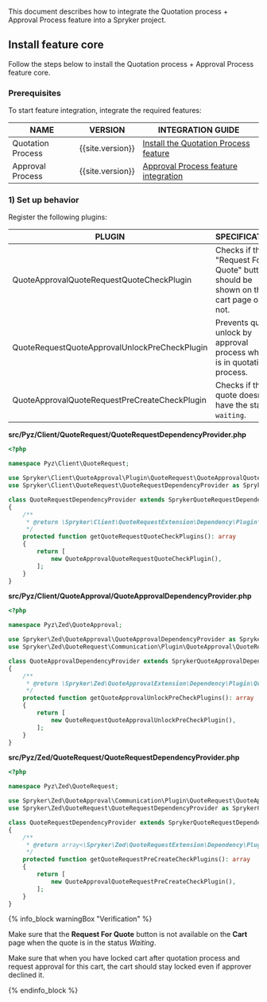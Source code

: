 

This document describes how to integrate the Quotation process + Approval Process feature into a Spryker project.

## Install feature core

Follow the steps below to install the Quotation process + Approval Process feature core.

### Prerequisites

To start feature integration, integrate the required features:

| NAME              | VERSION          | INTEGRATION GUIDE |
|-------------------|------------------|------------------|
| Quotation Process | {{site.version}} | [Install the Quotation Process feature](/docs/scos/dev/feature-integration-guides/{{site.version}}/quotation-process-feature-integration.html) |
| Approval Process  | {{site.version}} | [Approval Process feature integration](/docs/scos/dev/feature-integration-guides/{{site.version}}/approval-process-feature-integration.html) |

### 1) Set up behavior

Register the following plugins:

| PLUGIN | SPECIFICATION | PREREQUISITES | NAMESPACE |
|---|---|---|---|
| QuoteApprovalQuoteRequestQuoteCheckPlugin | Checks if the "Request For Quote" button should be shown on the cart page or not. | None | Spryker\Client\QuoteApproval\Plugin\QuoteRequest |
| QuoteRequestQuoteApprovalUnlockPreCheckPlugin | Prevents quote unlock  by approval process when it is in quotation process. | None | Spryker\Zed\QuoteRequest\Communication\Plugin\QuoteApproval |
| QuoteApprovalQuoteRequestPreCreateCheckPlugin | Checks if the quote doesn't have the status `waiting`. | None | Spryker\Zed\QuoteApproval\Communication\Plugin\QuoteRequest |

**src/Pyz/Client/QuoteRequest/QuoteRequestDependencyProvider.php**

```php
<?php

namespace Pyz\Client\QuoteRequest;

use Spryker\Client\QuoteApproval\Plugin\QuoteRequest\QuoteApprovalQuoteRequestQuoteCheckPlugin;
use Spryker\Client\QuoteRequest\QuoteRequestDependencyProvider as SprykerQuoteRequestDependencyProvider;

class QuoteRequestDependencyProvider extends SprykerQuoteRequestDependencyProvider
{
    /**
     * @return \Spryker\Client\QuoteRequestExtension\Dependency\Plugin\QuoteRequestQuoteCheckPluginInterface[]
     */
    protected function getQuoteRequestQuoteCheckPlugins(): array
    {
        return [
            new QuoteApprovalQuoteRequestQuoteCheckPlugin(),
        ];
    }
}
```

**src/Pyz/Client/QuoteApproval/QuoteApprovalDependencyProvider.php**

```php
<?php

namespace Pyz\Zed\QuoteApproval;

use Spryker\Zed\QuoteApproval\QuoteApprovalDependencyProvider as SprykerQuoteApprovalDependencyProvider;
use Spryker\Zed\QuoteRequest\Communication\Plugin\QuoteApproval\QuoteRequestQuoteApprovalUnlockPreCheckPlugin;

class QuoteApprovalDependencyProvider extends SprykerQuoteApprovalDependencyProvider
{
    /**
     * @return \Spryker\Zed\QuoteApprovalExtension\Dependency\Plugin\QuoteApprovalUnlockPreCheckPluginInterface[]
     */
    protected function getQuoteApprovalUnlockPreCheckPlugins(): array
    {
        return [
            new QuoteRequestQuoteApprovalUnlockPreCheckPlugin(),
        ];
    }
}
```

**src/Pyz/Zed/QuoteRequest/QuoteRequestDependencyProvider.php**

```php
<?php

namespace Pyz\Zed\QuoteRequest;

use Spryker\Zed\QuoteApproval\Communication\Plugin\QuoteRequest\QuoteApprovalQuoteRequestPreCreateCheckPlugin;
use Spryker\Zed\QuoteRequest\QuoteRequestDependencyProvider as SprykerQuoteRequestDependencyProvider;

class QuoteRequestDependencyProvider extends SprykerQuoteRequestDependencyProvider
{
    /**
     * @return array<\Spryker\Zed\QuoteRequestExtension\Dependency\Plugin\QuoteRequestPreCreateCheckPluginInterface>
     */
    protected function getQuoteRequestPreCreateCheckPlugins(): array
    {
        return [
            new QuoteApprovalQuoteRequestPreCreateCheckPlugin(),
        ];
    }
}

```

{% info_block warningBox "Verification" %}

Make sure that the **Request For Quote** button is not available on the **Cart** page when the quote is in the status *Waiting*.

Make sure that when you have locked cart after quotation process and request approval for this cart, the cart should stay locked even if approver declined it.

{% endinfo_block %}
